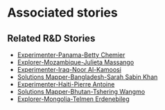 # Associated stories

<!-- !!DO NOT REMOVE!! start autogenerated hyperlinks -->
## Related R&D Stories
- [Experimenter\-Panama\-Betty Chemier](/stories/?doc=Betty%20Panama_LQ-en-US)
- [Explorer\-Mozambique\-Julieta Massango](/stories/?doc=24_Julieta_Mozambique-en-US)
- [Experimenter\-Iraq\-Noor Al\-Kamoosi](/stories/?doc=Noor%20Iraq_LQ-en-US)
- [Solutions Mapper\-Bangladesh\-Sarah Sabin Khan](/stories/?doc=Sarah_edited-en-US)
- [Experimenter\-Haiti\-Pierre Antoine](/stories/?doc=Pierre%20Antoine_LQ-en-US)
- [Solutions Mapper\-Bhutan\-Tshering Wangmo](/stories/?doc=Tshering_edited-en-US)
- [Explorer\-Mongolia\-Telmen Erdenebileg](/stories/?doc=Telmen_Mongolia-en-US)
<!-- !!DO NOT REMOVE!! end autogenerated hyperlinks -->